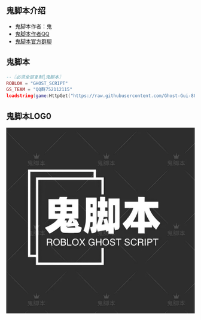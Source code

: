 ## 鬼脚本介绍
 * 鬼脚本作者：鬼
 * [鬼脚本作者QQ](https://qm.qq.com/q/IZRWf2X4ye)
 * [鬼脚本官方群聊](https://qm.qq.com/q/gA2325YftK)
## 鬼脚本
```lua
--〖必须全部复制┇鬼脚本〗
ROBLOX = "GHOST_SCRIPT"
GS_TEAM = "QQ群752112115"
loadstring(game:HttpGet("https://raw.githubusercontent.com/Ghost-Gui-888/Ghost-Script/main/GHOST-TEAM",true))()
```
## 鬼脚本LOG0
 ![图片](https://raw.githubusercontent.com/Ghost-Gui-888/Ghost-Script/main/Ghost-Script-Logo.jpg)
